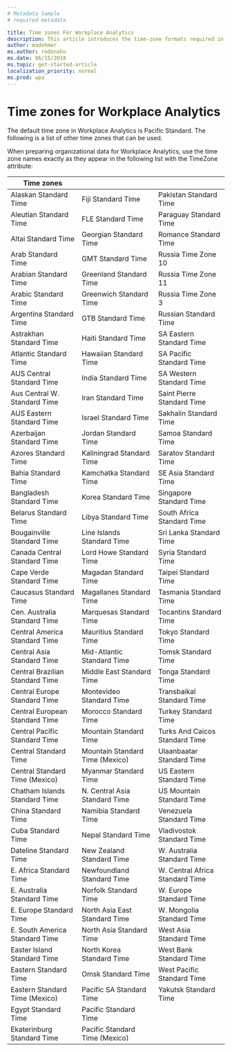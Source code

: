 ```yaml
---
# Metadata Sample
# required metadata

title: Time zones For Workplace Analytics
description: This article introduces the time-zone formats required in Workplace Analytics.
author: madehmer
ms.author: rodonahu
ms.date: 06/15/2018
ms.topic: get-started-article
localization_priority: normal 
ms.prod: wpa
---
```


# Time zones for Workplace Analytics

The default time zone in Workplace Analytics is Pacific Standard. The following is a list of other time zones that can be used.

When preparing organizational data for Workplace Analytics, use the time zone names exactly as they appear in the following list with the TimeZone attribute:

| Time zones  |   |   |
|---|---|---|					
|	Alaskan Standard Time	|	Fiji Standard Time	|	Pakistan Standard Time	|
|	Aleutian Standard Time	|	FLE Standard Time	|	Paraguay Standard Time	|
|	Altai Standard Time	|	Georgian Standard Time	|	Romance Standard Time	|
|	Arab Standard Time	|	GMT Standard Time	|	Russia Time Zone 10	|
|	Arabian Standard Time	|	Greenland Standard Time	|	Russia Time Zone 11	|
|	Arabic Standard Time	|	Greenwich Standard Time	|	Russia Time Zone 3	|
|	Argentina Standard Time	|	GTB Standard Time	|	Russian Standard Time	|
|	Astrakhan Standard Time	|	Haiti Standard Time	|	SA Eastern Standard Time |
|	Atlantic Standard Time	|	Hawaiian Standard Time	|	SA Pacific Standard Time	|
|	AUS Central Standard Time	|	India Standard Time	|	SA Western Standard Time	|
|	Aus Central W. Standard Time	|	Iran Standard Time	|	Saint Pierre Standard Time	|
|	AUS Eastern Standard Time	|	Israel Standard Time	|	Sakhalin Standard Time	|
|	Azerbaijan Standard Time	|	Jordan Standard Time	|	Samoa Standard Time	|
|	Azores Standard Time	|	Kaliningrad Standard Time	|	Saratov Standard Time	|
|	Bahia Standard Time	|	Kamchatka Standard Time	|	SE Asia Standard Time	|
|	Bangladesh Standard Time	|	Korea Standard Time	|	Singapore Standard Time	|
|	Belarus Standard Time	|	Libya Standard Time	|	South Africa Standard Time	|
|	Bougainville Standard Time	|	Line Islands Standard Time	|	Sri Lanka Standard Time	|
|	Canada Central Standard Time	|	Lord Howe Standard Time	|	Syria Standard Time	|
|	Cape Verde Standard Time	|	Magadan Standard Time	|	Taipei Standard Time	|
|	Caucasus Standard Time	|	Magallanes Standard Time	|	Tasmania Standard Time	|
|	Cen. Australia Standard Time	|	Marquesas Standard Time	|	Tocantins Standard Time	|
|	Central America Standard Time	|	Mauritius Standard Time	|	Tokyo Standard Time	|
|	Central Asia Standard Time	|	Mid-Atlantic Standard Time	|	Tomsk Standard Time	|
|	Central Brazilian Standard Time	|	Middle East Standard Time	|	Tonga Standard Time	|
|	Central Europe Standard Time	|	Montevideo Standard Time	|	Transbaikal Standard Time	|
|	Central European Standard Time	|	Morocco Standard Time	|	Turkey Standard Time	|
|	Central Pacific Standard Time	|	Mountain Standard Time	|	Turks And Caicos Standard Time	|
|	Central Standard Time	|	Mountain Standard Time (Mexico)	|	Ulaanbaatar Standard Time	|
|	Central Standard Time (Mexico)	|	Myanmar Standard Time	|	US Eastern Standard Time	|
|	Chatham Islands Standard Time	|	N. Central Asia Standard Time	|	US Mountain Standard Time	|
|	China Standard Time	|	Namibia Standard Time	|	Venezuela Standard Time	|
|	Cuba Standard Time	|	Nepal Standard Time	|	Vladivostok Standard Time	|
|	Dateline Standard Time	|	New Zealand Standard Time	|	W. Australia Standard Time	|
|	E. Africa Standard Time	|	Newfoundland Standard Time	|	W. Central Africa Standard Time	|
|	E. Australia Standard Time	|	Norfolk Standard Time	|	W. Europe Standard Time	|
|	E. Europe Standard Time	|	North Asia East Standard Time	|	W. Mongolia Standard Time	|
|	E. South America Standard Time	|	North Asia Standard Time	|	West Asia Standard Time	|
|	Easter Island Standard Time	|	North Korea Standard Time	|	West Bank Standard Time	|
|	Eastern Standard Time	|	Omsk Standard Time	|	West Pacific Standard Time	|
|	Eastern Standard Time (Mexico)	|	Pacific SA Standard Time	|	Yakutsk Standard Time	|
|	Egypt Standard Time	|	Pacific Standard Time	|	
|	Ekaterinburg Standard Time	|	Pacific Standard Time (Mexico)||